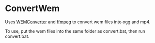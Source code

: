 # ConvertWem

Uses [WEMConverter](https://gist.github.com/493msi/28abba163ea795a685995409a2bd2d66) and [ffmpeg](https://www.ffmpeg.org/) to convert wem files into ogg and mp4.

To use, put the wem files into the same folder as convert.bat, then run convert.bat.
